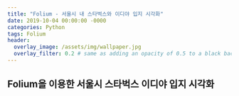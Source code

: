 ```yaml
---
title: "Folium - 서울시 내 스타벅스와 이디야 입지 시각화"
date: 2019-10-04 00:00:00 -0000
categories: Python
tags: Folium
header:
  overlay_image: /assets/img/wallpaper.jpg
  overlay_filter: 0.2 # same as adding an opacity of 0.5 to a black background
---
```

## Folium을 이용한 서울시 스타벅스 이디야 입지 시각화
